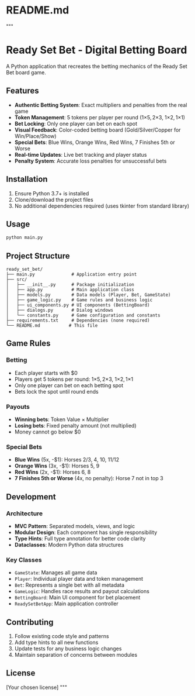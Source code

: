 # README.md
"""
# Ready Set Bet - Digital Betting Board

A Python application that recreates the betting mechanics of the Ready Set Bet board game.

## Features

- **Authentic Betting System**: Exact multipliers and penalties from the real game
- **Token Management**: 5 tokens per player per round (1×$5, 2×$3, 1×$2, 1×$1)
- **Bet Locking**: Only one player can bet on each spot
- **Visual Feedback**: Color-coded betting board (Gold/Silver/Copper for Win/Place/Show)
- **Special Bets**: Blue Wins, Orange Wins, Red Wins, 7 Finishes 5th or Worse
- **Real-time Updates**: Live bet tracking and player status
- **Penalty System**: Accurate loss penalties for unsuccessful bets

## Installation

1. Ensure Python 3.7+ is installed
2. Clone/download the project files
3. No additional dependencies required (uses tkinter from standard library)

## Usage

```bash
python main.py
```

## Project Structure

```
ready_set_bet/
├── main.py              # Application entry point
├── src/
│   ├── __init__.py      # Package initialization
│   ├── app.py           # Main application class
│   ├── models.py        # Data models (Player, Bet, GameState)
│   ├── game_logic.py    # Game rules and business logic
│   ├── ui_components.py # UI components (BettingBoard)
│   ├── dialogs.py       # Dialog windows
│   └── constants.py     # Game configuration and constants
├── requirements.txt     # Dependencies (none required)
└── README.md           # This file
```

## Game Rules

### Betting
- Each player starts with $0
- Players get 5 tokens per round: 1×$5, 2×$3, 1×$2, 1×$1
- Only one player can bet on each betting spot
- Bets lock the spot until round ends

### Payouts
- **Winning bets**: Token Value × Multiplier
- **Losing bets**: Fixed penalty amount (not multiplied)
- Money cannot go below $0

### Special Bets
- **Blue Wins** (5x, -$1): Horses 2/3, 4, 10, 11/12
- **Orange Wins** (3x, -$1): Horses 5, 9  
- **Red Wins** (2x, -$1): Horses 6, 8
- **7 Finishes 5th or Worse** (4x, no penalty): Horse 7 not in top 3

## Development

### Architecture
- **MVC Pattern**: Separated models, views, and logic
- **Modular Design**: Each component has single responsibility
- **Type Hints**: Full type annotation for better code clarity
- **Dataclasses**: Modern Python data structures

### Key Classes
- `GameState`: Manages all game data
- `Player`: Individual player data and token management
- `Bet`: Represents a single bet with all metadata
- `GameLogic`: Handles race results and payout calculations
- `BettingBoard`: Main UI component for bet placement
- `ReadySetBetApp`: Main application controller

## Contributing

1. Follow existing code style and patterns
2. Add type hints to all new functions
3. Update tests for any business logic changes
4. Maintain separation of concerns between modules

## License

[Your chosen license]
"""